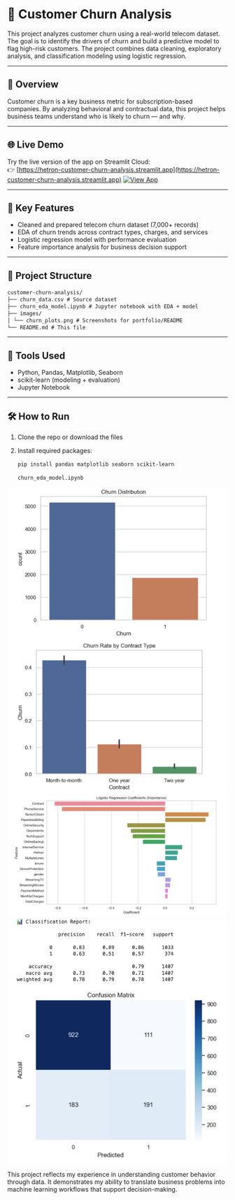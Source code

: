 # 🔁 Customer Churn Analysis

This project analyzes customer churn using a real-world telecom dataset. The goal is to identify the drivers of churn and build a predictive model to flag high-risk customers. The project combines data cleaning, exploratory analysis, and classification modeling using logistic regression.

---

## 🚀 Overview

Customer churn is a key business metric for subscription-based companies. By analyzing behavioral and contractual data, this project helps business teams understand who is likely to churn — and why.

---

## 🌐 Live Demo

Try the live version of the app on Streamlit Cloud:  
👉 [https://hetron-customer-churn-analysis.streamlit.app](https://hetron-customer-churn-analysis.streamlit.app)
[![View App](https://img.shields.io/badge/Live%20App-Streamlit-blue?logo=streamlit)](https://hetron-customer-churn-analysis.streamlit.app)


---

## 📌 Key Features

- Cleaned and prepared telecom churn dataset (7,000+ records)
- EDA of churn trends across contract types, charges, and services
- Logistic regression model with performance evaluation
- Feature importance analysis for business decision support

---

## 📁 Project Structure

```
customer-churn-analysis/ 
├── churn_data.csv # Source dataset 
├── churn_eda_model.ipynb # Jupyter notebook with EDA + model 
├── images/ 
│ └── churn_plots.png # Screenshots for portfolio/README 
└── README.md # This file
```

---

## 🧠 Tools Used

- Python, Pandas, Matplotlib, Seaborn
- scikit-learn (modeling + evaluation)
- Jupyter Notebook

---

## 🛠️ How to Run

1. Clone the repo or download the files  
2. Install required packages:

   ```bash
   pip install pandas matplotlib seaborn scikit-learn
   ```
   ```bash
   churn_eda_model.ipynb
   ```

![Churn Distribution](images/churn_dist.png)
![Feature Importance](images/churn_feature_importance.png)
![Confusion Matrix](images/churn_matrix.png)

This project reflects my experience in understanding customer behavior through data. It demonstrates my ability to translate business problems into machine learning workflows that support decision-making.

